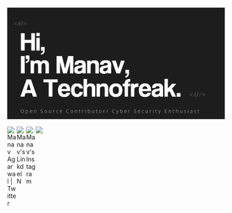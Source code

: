 [<img src="https://raw.githubusercontent.com/manav014/manav014/main/intro.gif" alt="👋 Hi there! I'm (Manav Agarwal|https://github.com/manav014)" title="👋 Hi there! I'm (Manav Agarwal|https://github.com/manav014)"/>](https://github.com/manav014)

<a href="https://twitter.com/manavagarwal14">
  <img align="left" alt="Manav Agarwal | Twitter" width="22px" src="https://cdn.jsdelivr.net/npm/simple-icons@v3/icons/twitter.svg" />
</a>
<a href="https://www.linkedin.com/in/manav-agarwal-982553190/">
  <img align="left" alt="Manav's LinkdeIN" width="22px" src="https://cdn.jsdelivr.net/npm/simple-icons@v3/icons/linkedin.svg" />
</a>
<a href="https://www.instagram.com/manav0l4/">
  <img align="left" alt="Manav's Instagram" width="22px" src="https://cdn.jsdelivr.net/npm/simple-icons@v3/icons/instagram.svg" />
</a>

![](https://visitor-badge.glitch.me/badge?page_id=manav014.manav014)

<br />
